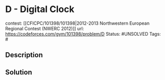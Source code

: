 # D - Digital Clock

contest: [[CFICPC/101398/101398|2012-2013 Northwestern European Regional Contest (NWERC 2012)]]
url: https://codeforces.com/gym/101398/problem/D
Status: #UNSOLVED
Tags: #

## Description

## Solution

